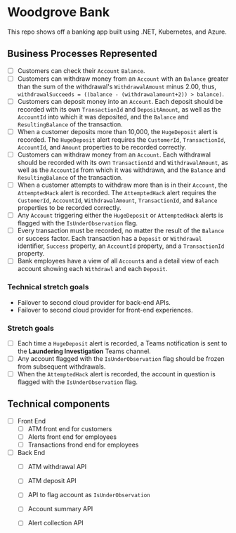 # Woodgrove Bank

This repo shows off a banking app built using .NET, Kubernetes, and Azure. 

## Business Processes Represented

- [ ] Customers can check their `Account` `Balance`.
- [ ] Customers can withdraw money from an `Account` with an `Balance` greater than the sum of the withdrawal's `WithdrawalAmount` minus 2.00, thus, `withdrawalSucceeds = ((balance - (withdrawalamount+2)) > balance)`.
- [ ] Customers can deposit money into an `Account`. Each deposit should be recorded with its own `TransactionId` and `DepositAmount`, as well as the `AccountId` into which it was deposited, and the `Balance` and `ResultingBalance` of the transaction.
- [ ] When a customer deposits more than 10,000, the `HugeDeposit` alert is recorded. The `HugeDeposit` alert requires the `CustomerId`, `TransactionId`, `AccountId`, and `Amount` properties to be recorded correctly.
- [ ] Customers can withdraw money from an `Account`. Each withdrawal should be recorded with its own `TransactionId` and `WithdrawalAmount`, as well as the `AccountId` from which it was withdrawn, and the `Balance` and `ResultingBalance` of the transaction.
- [ ] When a customer attempts to withdraw more than is in their `Account`, the `AttemptedHack` alert is recorded. The `AttemptedHack` alert requires the `CustomerId`, `AccountId`, `WithdrawalAmount`, `TransactionId`, and `Balance` properties to be recorded correctly.
- [ ] Any `Account` triggering either the `HugeDeposit` or `AttemptedHack` alerts is flagged with the `IsUnderObservation` flag. 
- [ ] Every transaction must be recorded, no matter the result of the `Balance` or success factor. Each transaction has a `Deposit` or `Withdrawal` identifier, `Success` property, an `AccountId` property, and a `TransactionId` property. 
- [ ] Bank employees have a view of all `Account`s and a detail view of each account showing each `Withdrawl` and each `Deposit`.

### Technical stretch goals

- Failover to second cloud provider for back-end APIs.
- Failover to second cloud provider for front-end experiences.

### Stretch goals

- [ ] Each time a `HugeDeposit` alert is recorded, a Teams notification is sent to the **Laundering Investigation** Teams channel.
- [ ] Any account flagged with the `IsUnderObservation` flag should be frozen from subsequent withdrawals.
- [ ] When the `AttemptedHack` alert is recorded, the account in question is flagged with the `IsUnderObservation` flag.

## Technical components

- [ ] Front End
  - [ ] ATM front end for customers
  - [ ] Alerts front end for employees
  - [ ] Transactions frond end for employees
- [ ] Back End
  - [ ] ATM withdrawal API
  - [ ] ATM deposit API
  - [ ] API to flag account as `IsUnderObservation`
  - [ ] Account summary API
  - [ ] Alert collection API

